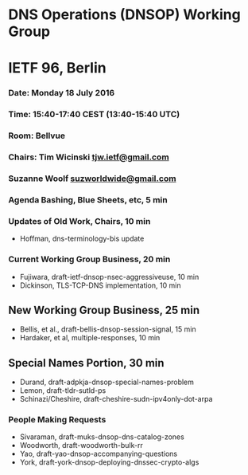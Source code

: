 # DNS Operations (DNSOP) Working Group 
# IETF 96, Berlin

### Date: Monday 18 July 2016
### Time: 15:40-17:40 CEST (13:40-15:40 UTC)
### Room: Bellvue
### Chairs: Tim Wicinski <tjw.ietf@gmail.com>
###         Suzanne Woolf <suzworldwide@gmail.com>

###  Agenda Bashing, Blue Sheets, etc,  5 min

### Updates of Old Work, Chairs,   10 min
* Hoffman, dns-terminology-bis update 

### Current Working Group Business, 20 min
* Fujiwara, draft-ietf-dnsop-nsec-aggressiveuse, 10 min 
* Dickinson, TLS-TCP-DNS implementation, 10 min 

## New Working Group Business, 25 min
* Bellis, et al., draft-bellis-dnsop-session-signal, 15 min
* Hardaker, et al, multiple-responses, 10 min

## Special Names Portion, 30 min
* Durand, draft-adpkja-dnsop-special-names-problem
* Lemon, draft-tldr-sutld-ps
* Schinazi/Cheshire, draft-cheshire-sudn-ipv4only-dot-arpa

### People Making Requests
* Sivaraman, draft-muks-dnsop-dns-catalog-zones
* Woodworth, draft-woodworth-bulk-rr
* Yao, draft-yao-dnsop-accompanying-questions
* York, draft-york-dnsop-deploying-dnssec-crypto-algs
